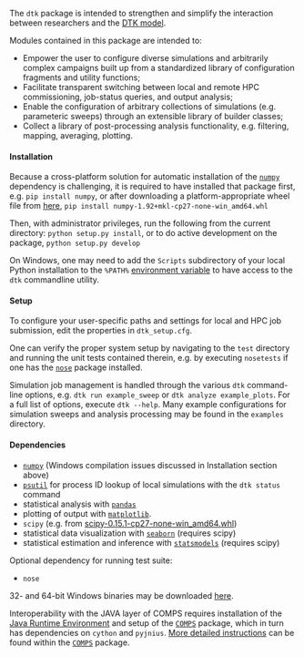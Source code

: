 The `dtk` package is intended to strengthen and simplify the interaction between researchers and the [DTK model](http://idmod.org/idmdoc/).

Modules contained in this package are intended to:
- Empower the user to configure diverse simulations and arbitrarily complex campaigns built up from a standardized library of configuration fragments and utility functions; 
- Facilitate transparent switching between local and remote HPC commissioning, job-status queries, and output analysis;
- Enable the configuration of arbitrary collections of simulations (e.g. parameteric sweeps) through an extensible library of builder classes; 
- Collect a library of post-processing analysis functionality, e.g. filtering, mapping, averaging, plotting.

#### Installation

Because a cross-platform solution for automatic installation of the [`numpy`](https://pypi.python.org/pypi/numpy) dependency is challenging, it is required to have installed that package first, e.g. `pip install numpy`, or after downloading a platform-appropriate wheel file from [here](http://www.lfd.uci.edu/~gohlke/pythonlibs), `pip install numpy-1.92+mkl-cp27-none-win_amd64.whl`

Then, with administrator privileges, run the following from the current directory: `python setup.py install`, or to do active development on the package, `python setup.py develop`

On Windows, one may need to add the `Scripts` subdirectory of your local Python installation to the `%PATH%` [environment variable](https://www.java.com/en/download/help/path.xml) to have access to the `dtk` commandline utility.

#### Setup

To configure your user-specific paths and settings for local and HPC job submission, edit the properties in `dtk_setup.cfg`.

One can verify the proper system setup by navigating to the `test` directory and running the unit tests contained therein, e.g. by executing `nosetests` if one has the [`nose`](http://nose.readthedocs.org/en/latest/index.html) package installed.

Simulation job management is handled through the various `dtk` command-line options, e.g. `dtk run example_sweep` or `dtk analyze example_plots`.  For a full list of options, execute `dtk --help`.  Many example configurations for simulation sweeps and analysis processing may be found in the `examples` directory.

#### Dependencies

* [`numpy`](https://pypi.python.org/pypi/numpy) (Windows compilation issues discussed in Installation section above)
* [`psutil`](https://pypi.python.org/pypi/psutil) for process ID lookup of local simulations with the `dtk status` command
* statistical analysis with [`pandas`](https://pypi.python.org/pypi/pandas)
* plotting of output with [`matplotlib`](https://pypi.python.org/pypi/matplotlib).
* `scipy` (e.g. from [scipy-0.15.1-cp27-none-win_amd64.whl](http://www.lfd.uci.edu/~gohlke/pythonlibs))
* statistical data visualization with [`seaborn`](http://stanford.edu/~mwaskom/software/seaborn/) (requires scipy)
* statistical estimation and inference with [`statsmodels`](https://pypi.python.org/pypi/statsmodels) (requires scipy)

Optional dependency for running test suite: 
* `nose`

32- and 64-bit Windows binaries may be downloaded [here](http://www.lfd.uci.edu/~gohlke/pythonlibs).

Interoperability with the JAVA layer of COMPS requires installation of the [Java Runtime Environment](http://www.oracle.com/technetwork/java/javase/downloads/server-jre7-downloads-1931105.html) and setup of the [`COMPS`](https://github.com/edwenger/COMPS) package, which in turn has dependencies on `cython` and `pyjnius`.  [More detailed instructions](https://github.com/edwenger/COMPS/blob/master/README.md) can be found within the [`COMPS`](https://github.com/edwenger/COMPS) package.
